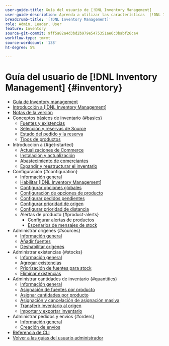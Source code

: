 ```yaml
---
user-guide-title: Guía del usuario de [!DNL Inventory Management]
user-guide-description: Aprenda a utilizar las características  [!DNL Inventory Management] para mantener las cantidades de ventas y controlar los envíos para completar  [!DNL Commerce] pedidos.
breadcrumb-title: '[!DNL Inventory Management]'
role: Admin, Leader, User
feature: Inventory
source-git-commit: 9ff5a82a4d3bd2b979e5475351ae6c3babf26ca4
workflow-type: tm+mt
source-wordcount: '138'
ht-degree: 5%

---
```



# Guía del usuario de [!DNL Inventory Management] {#inventory}

- [Guía de Inventory management](guide-overview.md)
- [Introducción a  [!DNL Inventory Management]](introduction.md)
- [Notas de la versión](release-notes.md)
- Conceptos básicos de inventario {#basics}
   - [Fuentes y existencias](sources-stocks.md)
   - [Selección y reservas de Source](selection-reservations.md)
   - [Estado del pedido y la reserva](order-status.md)
   - [Tipos de productos](product-types.md)
- Introducción a {#get-started}
   - [Actualizaciones de Commerce](migrate.md)
   - [Instalación y actualización](install-update.md)
   - [Abastecimiento de comerciantes](merchant-sourcing.md)
   - [Expandir y reestructurar el inventario](expand-restructure.md)
- Configuración {#configuration}
   - [Información general](configuration.md)
   - [Habilitar  [!DNL Inventory Management]](enable.md)
   - [Configurar opciones globales](global-options.md)
   - [Configuración de opciones de producto](product-options.md)
   - [Configurar pedidos pendientes](backorders.md)
   - [Configurar prioridad de origen](source-priority-algorithm.md)
   - [Configurar prioridad de distancia](distance-priority-algorithm.md)
   - Alertas de producto {#product-alerts}
      - [Configurar alertas de productos](alert-setup.md)
      - [Escenarios de mensajes de stock](stock-messages.md)
- Administrar orígenes {#sources}
   - [Información general](sources-manage.md)
   - [Añadir fuentes](sources-add.md)
   - [Deshabilitar orígenes](sources-disable.md)
- Administrar existencias {#stocks}
   - [Información general](stocks-manage.md)
   - [Agregar existencias](stocks-add.md)
   - [Priorización de fuentes para stock](stocks-prioritize-sources.md)
   - [Eliminar existencias](stocks-delete.md)
- Administrar cantidades de inventario {#quantities}
   - [Información general](quantities-manage.md)
   - [Asignación de fuentes por producto](sources-assign-per-product.md)
   - [Asignar cantidades por producto](quantities-assign-per-product.md)
   - [Asignación y cancelación de asignación masiva](bulk-assignment.md)
   - [Transferir inventario al origen](inventory-transfer.md)
   - [Importar y exportar inventario](inventory-import-export.md)
- Administrar pedidos y envíos {#orders}
   - [Información general](shipments.md)
   - [Creación de envíos](shipments-create.md)
- [Referencia de CLI](cli.md)
- [Volver a las guías del usuario administrador](https://experienceleague.adobe.com/es/docs/commerce-admin/user-guides/home)

